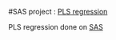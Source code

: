 #SAS project : [PLS regression](https://en.wikipedia.org/wiki/Partial_least_squares_regression)

PLS regression done on [SAS](http://www.sas.com/en_us/home.html)
